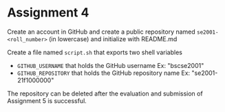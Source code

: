 # Assignment 4

Create an account in GitHub and create a public repository named `se2001-<roll_number>` (in lowercase) and initialize with README.md

Create a file named `script.sh` that exports two shell variables

- `GITHUB_USERNAME` that holds the GitHub username Ex: "bscse2001"
- `GITHUB_REPOSITORY` that holds the GitHub repository name Ex: "se2001-21f1000000"

The repository can be deleted after the evaluation and submission of Assignment 5 is successful.
